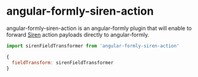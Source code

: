 # angular-formly-siren-action
angular-formly-siren-action is an angular-formly plugin that will enable to forward [Siren](https://github.com/kevinswiber/siren) action payloads directly to angular-formly.

```javascript
import sirenFieldTransformer from 'angular-formly-siren-action'

{
  fieldTransform: sirenFieldTransformer
}
```
